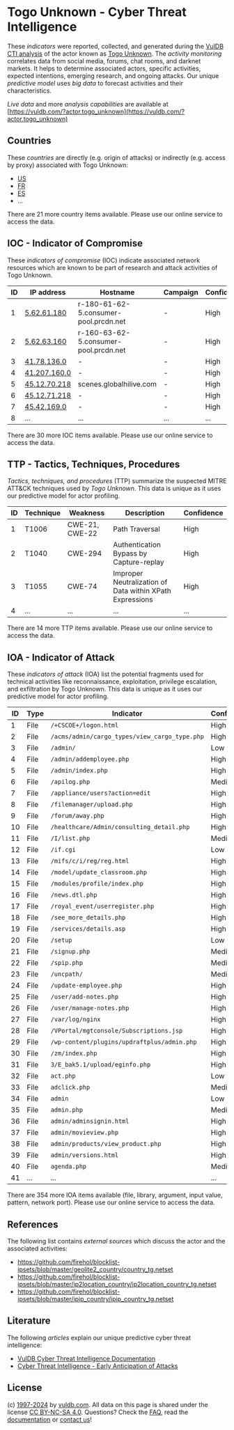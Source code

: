 # Togo Unknown - Cyber Threat Intelligence

These _indicators_ were reported, collected, and generated during the [VulDB CTI analysis](https://vuldb.com/?kb.cti) of the actor known as [Togo Unknown](https://vuldb.com/?actor.togo_unknown). The _activity monitoring_ correlates data from social media, forums, chat rooms, and darknet markets. It helps to determine associated actors, specific activities, expected intentions, emerging research, and ongoing attacks. Our unique _predictive model_ uses _big data_ to forecast activities and their characteristics.

_Live data_ and more _analysis capabilities_ are available at [https://vuldb.com/?actor.togo_unknown](https://vuldb.com/?actor.togo_unknown)

## Countries

These _countries_ are directly (e.g. origin of attacks) or indirectly (e.g. access by proxy) associated with Togo Unknown:

* [US](https://vuldb.com/?country.us)
* [FR](https://vuldb.com/?country.fr)
* [ES](https://vuldb.com/?country.es)
* ...

There are 21 more country items available. Please use our online service to access the data.

## IOC - Indicator of Compromise

These _indicators of compromise_ (IOC) indicate associated network resources which are known to be part of research and attack activities of Togo Unknown.

ID | IP address | Hostname | Campaign | Confidence
-- | ---------- | -------- | -------- | ----------
1 | [5.62.61.180](https://vuldb.com/?ip.5.62.61.180) | r-180-61-62-5.consumer-pool.prcdn.net | - | High
2 | [5.62.63.160](https://vuldb.com/?ip.5.62.63.160) | r-160-63-62-5.consumer-pool.prcdn.net | - | High
3 | [41.78.136.0](https://vuldb.com/?ip.41.78.136.0) | - | - | High
4 | [41.207.160.0](https://vuldb.com/?ip.41.207.160.0) | - | - | High
5 | [45.12.70.218](https://vuldb.com/?ip.45.12.70.218) | scenes.globalhilive.com | - | High
6 | [45.12.71.218](https://vuldb.com/?ip.45.12.71.218) | - | - | High
7 | [45.42.169.0](https://vuldb.com/?ip.45.42.169.0) | - | - | High
8 | ... | ... | ... | ...

There are 30 more IOC items available. Please use our online service to access the data.

## TTP - Tactics, Techniques, Procedures

_Tactics, techniques, and procedures_ (TTP) summarize the suspected MITRE ATT&CK techniques used by _Togo Unknown_. This data is unique as it uses our predictive model for actor profiling.

ID | Technique | Weakness | Description | Confidence
-- | --------- | -------- | ----------- | ----------
1 | T1006 | CWE-21, CWE-22 | Path Traversal | High
2 | T1040 | CWE-294 | Authentication Bypass by Capture-replay | High
3 | T1055 | CWE-74 | Improper Neutralization of Data within XPath Expressions | High
4 | ... | ... | ... | ...

There are 14 more TTP items available. Please use our online service to access the data.

## IOA - Indicator of Attack

These _indicators of attack_ (IOA) list the potential fragments used for technical activities like reconnaissance, exploitation, privilege escalation, and exfiltration by Togo Unknown. This data is unique as it uses our predictive model for actor profiling.

ID | Type | Indicator | Confidence
-- | ---- | --------- | ----------
1 | File | `/+CSCOE+/logon.html` | High
2 | File | `/acms/admin/cargo_types/view_cargo_type.php` | High
3 | File | `/admin/` | Low
4 | File | `/admin/addemployee.php` | High
5 | File | `/admin/index.php` | High
6 | File | `/apilog.php` | Medium
7 | File | `/appliance/users?action=edit` | High
8 | File | `/filemanager/upload.php` | High
9 | File | `/forum/away.php` | High
10 | File | `/healthcare/Admin/consulting_detail.php` | High
11 | File | `/I/list.php` | Medium
12 | File | `/if.cgi` | Low
13 | File | `/mifs/c/i/reg/reg.html` | High
14 | File | `/model/update_classroom.php` | High
15 | File | `/modules/profile/index.php` | High
16 | File | `/news.dtl.php` | High
17 | File | `/royal_event/userregister.php` | High
18 | File | `/see_more_details.php` | High
19 | File | `/services/details.asp` | High
20 | File | `/setup` | Low
21 | File | `/signup.php` | Medium
22 | File | `/spip.php` | Medium
23 | File | `/uncpath/` | Medium
24 | File | `/update-employee.php` | High
25 | File | `/user/add-notes.php` | High
26 | File | `/user/manage-notes.php` | High
27 | File | `/var/log/nginx` | High
28 | File | `/VPortal/mgtconsole/Subscriptions.jsp` | High
29 | File | `/wp-content/plugins/updraftplus/admin.php` | High
30 | File | `/zm/index.php` | High
31 | File | `3/E_bak5.1/upload/eginfo.php` | High
32 | File | `act.php` | Low
33 | File | `adclick.php` | Medium
34 | File | `admin` | Low
35 | File | `admin.php` | Medium
36 | File | `admin/adminsignin.html` | High
37 | File | `admin/movieview.php` | High
38 | File | `admin/products/view_product.php` | High
39 | File | `admin/versions.html` | High
40 | File | `agenda.php` | Medium
41 | ... | ... | ...

There are 354 more IOA items available (file, library, argument, input value, pattern, network port). Please use our online service to access the data.

## References

The following list contains _external sources_ which discuss the actor and the associated activities:

* https://github.com/firehol/blocklist-ipsets/blob/master/geolite2_country/country_tg.netset
* https://github.com/firehol/blocklist-ipsets/blob/master/ip2location_country/ip2location_country_tg.netset
* https://github.com/firehol/blocklist-ipsets/blob/master/ipip_country/ipip_country_tg.netset

## Literature

The following _articles_ explain our unique predictive cyber threat intelligence:

* [VulDB Cyber Threat Intelligence Documentation](https://vuldb.com/?kb.cti)
* [Cyber Threat Intelligence - Early Anticipation of Attacks](https://www.scip.ch/en/?labs.20201022)

## License

(c) [1997-2024](https://vuldb.com/?kb.changelog) by [vuldb.com](https://vuldb.com/?kb.about). All data on this page is shared under the license [CC BY-NC-SA 4.0](https://creativecommons.org/licenses/by-nc-sa/4.0/). Questions? Check the [FAQ](https://vuldb.com/?kb.faq), read the [documentation](https://vuldb.com/?kb) or [contact us](https://vuldb.com/?contact)!

